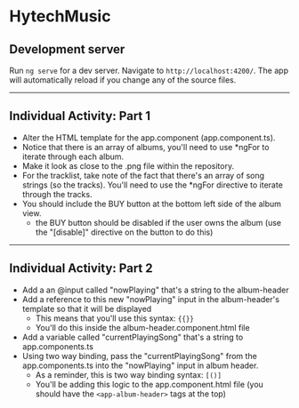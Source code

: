 # HytechMusic

## Development server

Run `ng serve` for a dev server. Navigate to `http://localhost:4200/`. The app will automatically reload if you change any of the source files.

* * * * 

## Individual Activity: Part 1
* Alter the HTML template for the app.component (app.component.ts).
* Notice that there is an array of albums, you'll need to use *ngFor to iterate through each album.
* Make it look as close to the .png file within the repository.
* For the tracklist, take note of the fact that there's an array of song strings (so the tracks). You'll need to use the *ngFor directive to iterate through the tracks.
* You should include the BUY button at the bottom left side of the album view.
    * the BUY button should be disabled if the user owns the album (use the "[disable]" directive on the button to do this)

* * * *

## Individual Activity: Part 2
* Add a an @input called "nowPlaying" that's a string to the album-header
* Add a reference to this new "nowPlaying" input in the album-header's template so that it will be displayed
    * This means that you'll use this syntax: `{{}}`
    * You'll do this inside the album-header.component.html file
* Add a variable called "currentPlayingSong" that's a string to app.components.ts
* Using two way binding, pass the "currentPlayingSong" from the app.components.ts into the "nowPlaying" input in album header.
    * As a reminder, this is two way binding syntax: `[()]`
    * You'll be adding this logic to the app.component.html file (you should have the `<app-album-header>` tags at the top)
